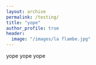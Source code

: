 ```yaml
---
layout: archive
permalink: /testing/
title: "yope"
author_profile: true
header:
  image: "/images/la flambe.jpg"
---
```


yope yope yope
